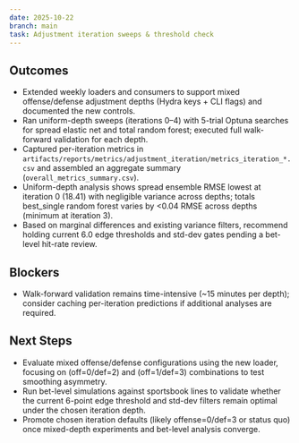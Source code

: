 ```yaml
---
date: 2025-10-22
branch: main
task: Adjustment iteration sweeps & threshold check
---
```


## Outcomes

- Extended weekly loaders and consumers to support mixed offense/defense adjustment depths (Hydra keys + CLI flags) and documented the new controls.
- Ran uniform-depth sweeps (iterations 0–4) with 5-trial Optuna searches for spread elastic net and total random forest; executed full walk-forward validation for each depth.
- Captured per-iteration metrics in `artifacts/reports/metrics/adjustment_iteration/metrics_iteration_*.csv` and assembled an aggregate summary (`overall_metrics_summary.csv`).
- Uniform-depth analysis shows spread ensemble RMSE lowest at iteration 0 (18.41) with negligible variance across depths; totals best_single random forest varies by <0.04 RMSE across depths (minimum at iteration 3).
- Based on marginal differences and existing variance filters, recommend holding current 6.0 edge thresholds and std-dev gates pending a bet-level hit-rate review.

## Blockers

- Walk-forward validation remains time-intensive (~15 minutes per depth); consider caching per-iteration predictions if additional analyses are required.

## Next Steps

- Evaluate mixed offense/defense configurations using the new loader, focusing on (off=0/def=2) and (off=1/def=3) combinations to test smoothing asymmetry.
- Run bet-level simulations against sportsbook lines to validate whether the current 6-point edge threshold and std-dev filters remain optimal under the chosen iteration depth.
- Promote chosen iteration defaults (likely offense=0/def=3 or status quo) once mixed-depth experiments and bet-level analysis converge.
